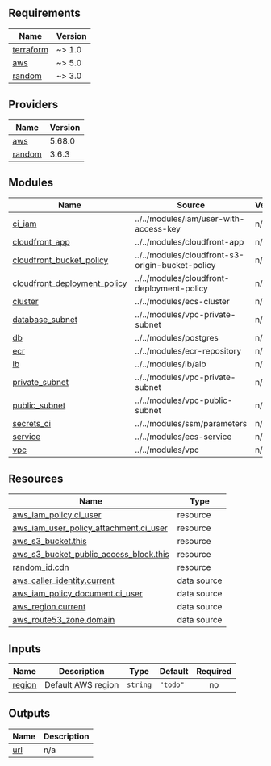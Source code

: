 <!-- BEGIN_TF_DOCS -->
## Requirements

| Name | Version |
|------|---------|
| <a name="requirement_terraform"></a> [terraform](#requirement\_terraform) | ~> 1.0 |
| <a name="requirement_aws"></a> [aws](#requirement\_aws) | ~> 5.0 |
| <a name="requirement_random"></a> [random](#requirement\_random) | ~> 3.0 |

## Providers

| Name | Version |
|------|---------|
| <a name="provider_aws"></a> [aws](#provider\_aws) | 5.68.0 |
| <a name="provider_random"></a> [random](#provider\_random) | 3.6.3 |

## Modules

| Name | Source | Version |
|------|--------|---------|
| <a name="module_ci_iam"></a> [ci\_iam](#module\_ci\_iam) | ../../modules/iam/user-with-access-key | n/a |
| <a name="module_cloudfront_app"></a> [cloudfront\_app](#module\_cloudfront\_app) | ../../modules/cloudfront-app | n/a |
| <a name="module_cloudfront_bucket_policy"></a> [cloudfront\_bucket\_policy](#module\_cloudfront\_bucket\_policy) | ../../modules/cloudfront-s3-origin-bucket-policy | n/a |
| <a name="module_cloudfront_deployment_policy"></a> [cloudfront\_deployment\_policy](#module\_cloudfront\_deployment\_policy) | ../../modules/cloudfront-deployment-policy | n/a |
| <a name="module_cluster"></a> [cluster](#module\_cluster) | ../../modules/ecs-cluster | n/a |
| <a name="module_database_subnet"></a> [database\_subnet](#module\_database\_subnet) | ../../modules/vpc-private-subnet | n/a |
| <a name="module_db"></a> [db](#module\_db) | ../../modules/postgres | n/a |
| <a name="module_ecr"></a> [ecr](#module\_ecr) | ../../modules/ecr-repository | n/a |
| <a name="module_lb"></a> [lb](#module\_lb) | ../../modules/lb/alb | n/a |
| <a name="module_private_subnet"></a> [private\_subnet](#module\_private\_subnet) | ../../modules/vpc-private-subnet | n/a |
| <a name="module_public_subnet"></a> [public\_subnet](#module\_public\_subnet) | ../../modules/vpc-public-subnet | n/a |
| <a name="module_secrets_ci"></a> [secrets\_ci](#module\_secrets\_ci) | ../../modules/ssm/parameters | n/a |
| <a name="module_service"></a> [service](#module\_service) | ../../modules/ecs-service | n/a |
| <a name="module_vpc"></a> [vpc](#module\_vpc) | ../../modules/vpc | n/a |

## Resources

| Name | Type |
|------|------|
| [aws_iam_policy.ci_user](https://registry.terraform.io/providers/hashicorp/aws/latest/docs/resources/iam_policy) | resource |
| [aws_iam_user_policy_attachment.ci_user](https://registry.terraform.io/providers/hashicorp/aws/latest/docs/resources/iam_user_policy_attachment) | resource |
| [aws_s3_bucket.this](https://registry.terraform.io/providers/hashicorp/aws/latest/docs/resources/s3_bucket) | resource |
| [aws_s3_bucket_public_access_block.this](https://registry.terraform.io/providers/hashicorp/aws/latest/docs/resources/s3_bucket_public_access_block) | resource |
| [random_id.cdn](https://registry.terraform.io/providers/hashicorp/random/latest/docs/resources/id) | resource |
| [aws_caller_identity.current](https://registry.terraform.io/providers/hashicorp/aws/latest/docs/data-sources/caller_identity) | data source |
| [aws_iam_policy_document.ci_user](https://registry.terraform.io/providers/hashicorp/aws/latest/docs/data-sources/iam_policy_document) | data source |
| [aws_region.current](https://registry.terraform.io/providers/hashicorp/aws/latest/docs/data-sources/region) | data source |
| [aws_route53_zone.domain](https://registry.terraform.io/providers/hashicorp/aws/latest/docs/data-sources/route53_zone) | data source |

## Inputs

| Name | Description | Type | Default | Required |
|------|-------------|------|---------|:--------:|
| <a name="input_region"></a> [region](#input\_region) | Default AWS region | `string` | `"todo"` | no |

## Outputs

| Name | Description |
|------|-------------|
| <a name="output_url"></a> [url](#output\_url) | n/a |
<!-- END_TF_DOCS -->